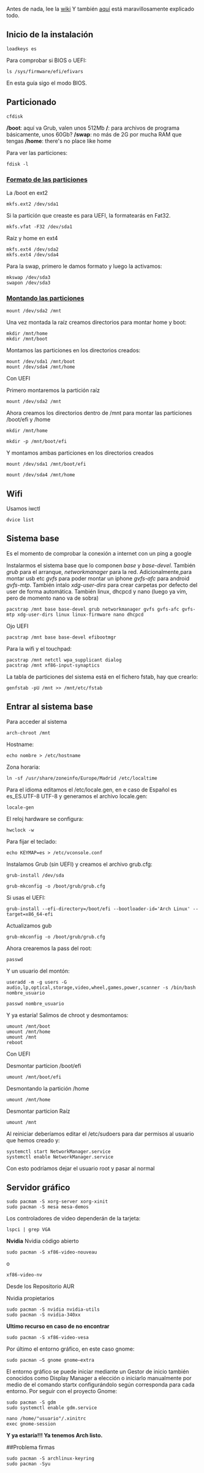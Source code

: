 Antes de nada, lee la [wiki](https://wiki.archlinux.org/index.php/Installation_guide_(Español))
Y también [aquí](https://denovatoanovato.net/instalar-arch-linux/#establecer-contrasena-del-administrador-root) está maravillosamente explicado todo.

## Inicio de la instalación

    loadkeys es

Para comprobar si BIOS o UEFI:

    ls /sys/firmware/efi/efivars

En esta guía sigo el modo BIOS.
    
## Particionado

    cfdisk
    
**/boot**: aquí va Grub, valen unos 512Mb
**/**: para archivos de programa básicamente, unos 60Gb?
**/swap**: no más de 2G por mucha RAM  que tengas
**/home**: there's no place like home

Para ver las particiones:

    fdisk -l
    
### <u>Formato de las particiones</u>

La /boot en ext2

    mkfs.ext2 /dev/sda1
    
Si la partición que creaste es para UEFI, la formatearás en Fat32.

    mkfs.vfat -F32 /dev/sda1

Raíz y home en ext4

    mkfs.ext4 /dev/sda2
    mkfs.ext4 /dev/sda4

Para la swap, primero le damos formato y luego la activamos:

    mkswap /dev/sda3
    swapon /dev/sda3

### <u>Montando las particiones</u>

    mount /dev/sda2 /mnt
    
Una vez montada la raíz creamos directorios para montar home y boot:

    mkdir /mnt/home
    mkdir /mnt/boot

Montamos las particiones en los directorios creados:

    mount /dev/sda1 /mnt/boot
    mount /dev/sda4 /mnt/home
    
Con UEFI

Primero montaremos la partición raíz

    mount /dev/sda2 /mnt

Ahora creamos los directorios dentro de /mnt para montar las particiones /boot/efi y /home

    mkdir /mnt/home

    mkdir -p /mnt/boot/efi

Y montamos ambas particiones en los directorios creados

    mount /dev/sda1 /mnt/boot/efi

    mount /dev/sda4 /mnt/home
    
    
    
## Wifi

Usamos iwctl

    dvice list
    
    
    
## Sistema base
    
Es el momento de comprobar la conexión a internet con un ping a google

Instalarmos el sistema base que lo componen *base* y *base-devel*. También *grub* para el arranque, *networkmanager* para la red. Adicionalmente,para montar usb etc *gvfs* para poder montar un iphone *gvfs-afc* para android *gvfs-mtp*. También intalo *xdg-user-dirs* para crear carpetas por defecto del user de forma automática. También linux, dhcpcd y nano (luego ya vim, pero de momento nano va de sobra)

    pacstrap /mnt base base-devel grub networkmanager gvfs gvfs-afc gvfs-mtp xdg-user-dirs linux linux-firmware nano dhcpcd
    
Ojo UEFI

    pacstrap /mnt base base-devel efibootmgr
    
Para la wifi y el touchpad:

    pacstrap /mnt netctl wpa_supplicant dialog
    pacstrap /mnt xf86-input-synaptics
    
    
La tabla de particiones del sistema está en el fichero fstab, hay que crearlo:
    
    genfstab -pU /mnt >> /mnt/etc/fstab
    
## Entrar al sistema base

Para acceder al sistema 

    arch-chroot /mnt
    
Hostname:

    echo nombre > /etc/hostname
    
Zona horaria:

    ln -sf /usr/share/zoneinfo/Europe/Madrid /etc/localtime
    
Para el idioma editamos el /etc/locale.gen, en e caso de Español es es_ES.UTF-8 UTF-8 y generamos el archivo locale.gen:

    locale-gen
    
El reloj hardware se configura:

    hwclock -w
    
Para fijar el teclado:

    echo KEYMAP=es > /etc/vconsole.conf
    
Instalamos Grub (sin UEFI) y creamos el archivo grub.cfg:

    grub-install /dev/sda

    grub-mkconfig -o /boot/grub/grub.cfg
    
    
Si usas el UEFI:

    grub-install --efi-directory=/boot/efi --bootloader-id='Arch Linux' --target=x86_64-efi

Actualizamos gub

    grub-mkconfig -o /boot/grub/grub.cfg

Ahora crearemos la pass del root:

    passwd

Y un usuario del montón:

    useradd -m -g users -G audio,lp,optical,storage,video,wheel,games,power,scanner -s /bin/bash nombre_usuario
    
    passwd nombre_usuario

Y ya estaría! Salimos de chroot y desmontamos:

    umount /mnt/boot
    umount /mnt/home
    umount /mnt
    reboot
    
Con UEFI

Desmontar particion /boot/efi

    umount /mnt/boot/efi

Desmontando la partición /home

    umount /mnt/home

Desmontar particion Raíz

    umount /mnt
    
Al reiniciar deberíamos editar el /etc/sudoers para dar permisos al usuario que hemos creado y:

    systemctl start NetworkManager.service
    systemctl enable NetworkManager.service
    
Con esto podríamos dejar el usuario root y pasar al normal

## Servidor gráfico

    sudo pacmam -S xorg-server xorg-xinit
    sudo pacman -S mesa mesa-demos
    
Los controladores de video dependerán de la tarjeta:

    lspci | grep VGA
    
**Nvidia**
Nvidia código abierto

    sudo pacman -S xf86-video-nouveau

o

    xf86-video-nv

Desde los Repositorio AUR

Nvidia propietarios
    
    sudo pacman -S nvidia nvidia-utils
    sudo pacman -S nvidia-340xx


**Ultimo recurso en caso de no encontrar**

    sudo pacman -S xf86-video-vesa

Por último el entorno gráfico, en este caso gnome:

    sudo pacman –S gnome gnome–extra

    
El entorno gráfico se puede iniciar mediante un Gestor de inicio también conocidos como Display Manager a elección o iniciarlo manualmente por medio de el comando startx configurándolo según corresponda para cada entorno. Por seguir con el proyecto Gnome:

    sudo pacman -S gdm
    sudo systemctl enable gdm.service
    
    nano /home/"usuario"/.xinitrc
    exec gnome-session

**Y ya estaría!!! Ya tenemos Arch listo.**

##Problema firmas

    sudo pacman -S archlinux-keyring
    sudo pacman -Syu
